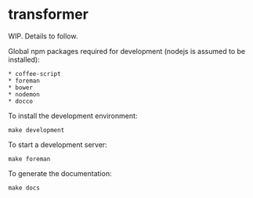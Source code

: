 transformer
===========

WIP. Details to follow.

Global npm packages required for development (nodejs is assumed to be installed):

    * coffee-script
    * foreman
    * bower
    * nodemon
    * docco

To install the development environment:

    make development

To start a development server:

    make foreman

To generate the documentation:

    make docs
